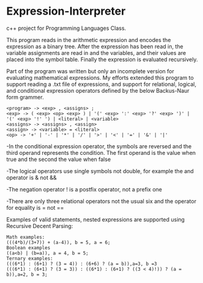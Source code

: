 # Expression-Interpreter
c++ project for Programming Languages Class.

This program reads in the arithmetic expression and encodes the expression as a binary tree. After the expression has been read in, the variable assignments are read in and the variables, and their values are placed into the symbol table.  Finally the expression is evaluated recursively.

Part of the program was written but only an incomplete version for evaluating mathematical expressions.
My efforts extended this program to support reading a .txt file of expressions, and support for relational, logical, and conditional expression operators defined by the below Backus-Naur form grammer.

```
<program> -> <exp> , <assigns> ; 
<exp> -> ( <exp> <op> <exp> ) | '(' <exp> ':' <exp> '?' <exp> ')' |
'(' <exp> '!' ') | <literal> | <variable>
<assigns> -> <assigns> , <assign>
<assign> -> <variable> = <literal>
<op> -> '+' | '-' | '*' | '/' | '>' | '<' | '=' | '&' | '|'
```
-In the conditional expression operator, the symbols are reversed and the third
 operand represents the condition. The first operand is the value when true and
 the second the value when false
 
-The logical operators use single symbols not
 double, for example the and operator is & not &&
 
-The negation operator ! is a postfix operator, not a prefix one

-There are only three relational operators not the usual six and the operator
 for equality is = not ==

Examples of valid statements, nested expressions are supported using Recursive Decent Parsing: 
```
Math examples:
(((4*b)/(3+7)) + (a-4)), b = 5, a = 6;
Boolean examples
((a<b) | (b=a)), a = 4, b = 5;
Ternary examples:
(((6*1) : (6+1) ? (3 = 4)) : (6+6) ? (a = b)),a=3, b =3
(((6*1) : (6+1) ? (3 = 3)) : ((6*1) : (6+1) ? ((3 < 4)!)) ? (a = b)),a=2, b = 3;
```
